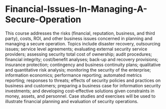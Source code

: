 # Financial-Issues-In-Managing-A-Secure-Operation

This course addresses the risks (financial, reputation, business, and third party), costs, ROI, and other business issues concerned in planning and managing a secure operation.  Topics include disaster recovery, outsourcing issues; service level agreements; evaluating external security service providers; assessing security total cost of ownership; audit procedures; financial integrity; cost/benefit analyses; back-up and recovery provisions; insurance protection; contingency and business continuity plans; qualitative and quantitative risk analysis; monitoring the security of the enterprise; information economics; performance reporting; automated metrics reporting; responses to threats; effects of security policies and practices on business and customers; preparing a business case for information security investments; and developing cost-effective solutions given constraints in money, assets, and personnel. Case studies and exercises will be used to illustrate financial planning and evaluation of security operations.
